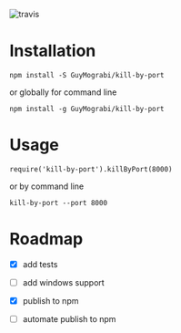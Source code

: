 
![travis](https://travis-ci.org/GuyMograbi/kill-by-port.svg?branch=master)

# Installation

```
npm install -S GuyMograbi/kill-by-port
```

or globally for command line

```
npm install -g GuyMograbi/kill-by-port
```

# Usage

```
require('kill-by-port').killByPort(8000)
```

or by command line

```
kill-by-port --port 8000
```


# Roadmap

 - [X] add tests
 - [ ] add windows support
 - [X] publish to npm
 - [ ] automate publish to npm
 
